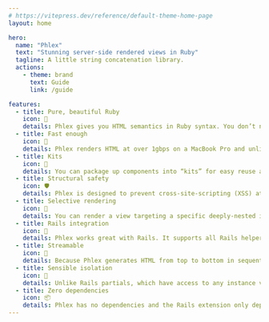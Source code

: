 ```yaml
---
# https://vitepress.dev/reference/default-theme-home-page
layout: home

hero:
  name: "Phlex"
  text: "Stunning server-side rendered views in Ruby"
  tagline: A little string concatenation library.
  actions:
    - theme: brand
      text: Guide
      link: /guide

features:
  - title: Pure, beautiful Ruby
    icon: 💎
    details: Phlex gives you HTML semantics in Ruby syntax. You don’t need to learn a new templating language and you can use your existing Ruby skills. Extracting methods, inheritance, loops, conditionals and data access are completely seamless.
  - title: Fast enough
    icon: 🚀
    details: Phlex renders HTML at over 1gbps on a MacBook Pro and unlike Rails partials, it doesn’t slow down the more components you extract. You won’t need to cache your views anymore.
  - title: Kits
    icon: 🎒
    details: You can package up components into “kits” for easy reuse across projects. Kits can be shared with the community as Ruby gems or kept for internal use.
  - title: Structural safety
    icon: 🛡️
    details: Phlex is designed to prevent cross-site-scripting (XSS) attacks by default. It’s much easier to do this with a structural approach than with a string-based template such as ERB. Phlex knows exactly which attributes you are setting on which elements and can escape them accordingly.
  - title: Selective rendering
    icon: 🔎
    details: You can render a view targeting a specific deeply-nested id. Phlex no-ops until it finds the content you’re looking for, then returns early with just the parts you want. This is great for partial Hotwire updates.
  - title: Rails integration
    icon: 🚂
    details: Phlex works great with Rails. It supports all Rails helpers and plays nicely with ViewComponent, ActionView, Stimulus, Turbo and Tailwind. If you’re using Lookbook, it’s also supported there.
  - title: Streamable
    icon: 🌊
    details: Because Phlex generates HTML from top to bottom in sequential order, it can easily be streamed to the client on the fly. This can boost time to first byte (TTFB) and in some cases users can see static content at the top of the page before the dynamic content has even come back from the database.
  - title: Sensible isolation
    icon: 🧪
    details: Unlike Rails partials, which have access to any instance variable from the controller, Phlex components are isolated. For the most part, that means they only depend on the data you pass in. There are some exceptions where it makes sense to access the view context but generally they are much easier to test and reuse.
  - title: Zero dependencies
    icon: 📦
    details: Phlex has no dependencies and the Rails extension only depends on Rails itself (technically Railtie). What’s more, Phlex isn’t backed by a single company that could abandon it for React. The project is super low maintenance and will be around for a long time.
---
```

